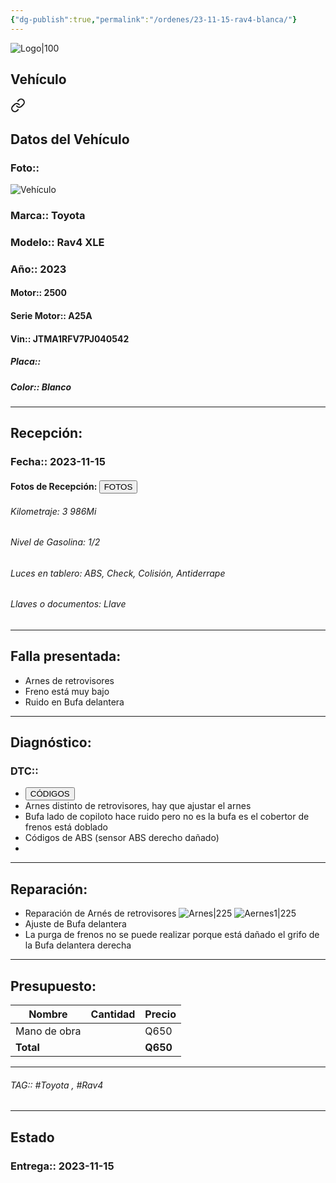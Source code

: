 ```yaml
---
{"dg-publish":true,"permalink":"/ordenes/23-11-15-rav4-blanca/"}
---
```


![Logo|100](http://drive.google.com/uc?export=view&id=137fl3TIZ0-PU8b-Pt0bsjclwHub_u78G)

## Vehículo

<div class="transclusion internal-embed is-loaded"><a class="markdown-embed-link" href="/vehiculos/toyota/rav4-blanca/#datos-del-vehiculo" aria-label="Open link"><svg xmlns="http://www.w3.org/2000/svg" width="24" height="24" viewBox="0 0 24 24" fill="none" stroke="currentColor" stroke-width="2" stroke-linecap="round" stroke-linejoin="round" class="svg-icon lucide-link"><path d="M10 13a5 5 0 0 0 7.54.54l3-3a5 5 0 0 0-7.07-7.07l-1.72 1.71"></path><path d="M14 11a5 5 0 0 0-7.54-.54l-3 3a5 5 0 0 0 7.07 7.07l1.71-1.71"></path></svg></a><div class="markdown-embed">



## Datos del Vehículo 
### Foto:: 
![Vehículo](http://drive.google.com/uc?export=view&id=1B27TwIpmWTBzMttZj8hFx0MmP5iRJ6RV)

### Marca:: Toyota
### Modelo:: Rav4 XLE
### Año:: 2023
#### Motor:: 2500
#### Serie Motor:: A25A
#### Vin:: JTMA1RFV7PJ040542
##### Placa:: 
##### Color:: Blanco
---


</div></div>


## Recepción:
### Fecha:: 2023-11-15
#### Fotos de Recepción: <a href="http"><button class="btn success">FOTOS</button></a>

###### Kilometraje: 3 986Mi
###### Nivel de Gasolina: 1/2
###### Luces en tablero: ABS, Check, Colisión, Antiderrape
###### Llaves o documentos: Llave

---

## Falla presentada:
- Arnes de retrovisores 
- Freno está muy bajo 
- Ruido en Bufa delantera 


---

## Diagnóstico:
### DTC:: 

- <a href="https://usait.x431.com/Home/Report/reportDetail/diagnose_record_id/d47a2d19geAETdnRTdOMtZTdIF/report_type/D/l/es/timezone/-6"><button class="btn success">CÓDIGOS</button></a>
- Arnes distinto de retrovisores, hay que ajustar el arnes 
- Bufa lado de copiloto hace ruido pero no es la bufa es el cobertor de frenos está doblado 
- Códigos de ABS (sensor ABS derecho dañado)
- 

---
## Reparación:
- Reparación de Arnés de retrovisores 
	![Arnes|225](http://drive.google.com/uc?export=view&id=1AthppvfX4exJRk8a1USTnNDFjJxTIv6m)
	![Aernes1|225](http://drive.google.com/uc?export=view&id=1AtZYHtSNnQy6SPyBysDRa0sLf2lvrusT)
- Ajuste de Bufa delantera 
- La purga de frenos no se puede realizar porque está dañado el grifo de la Bufa delantera derecha 

---

## Presupuesto:

| Nombre | Cantidad | Precio |
| ------ | -------- | ------ |
|   Mano de obra     |          |   Q650     |
| **Total**       |        |    **Q650**    |

---

###### TAG:: #Toyota , #Rav4 

---

## Estado

### Entrega:: 2023-11-15